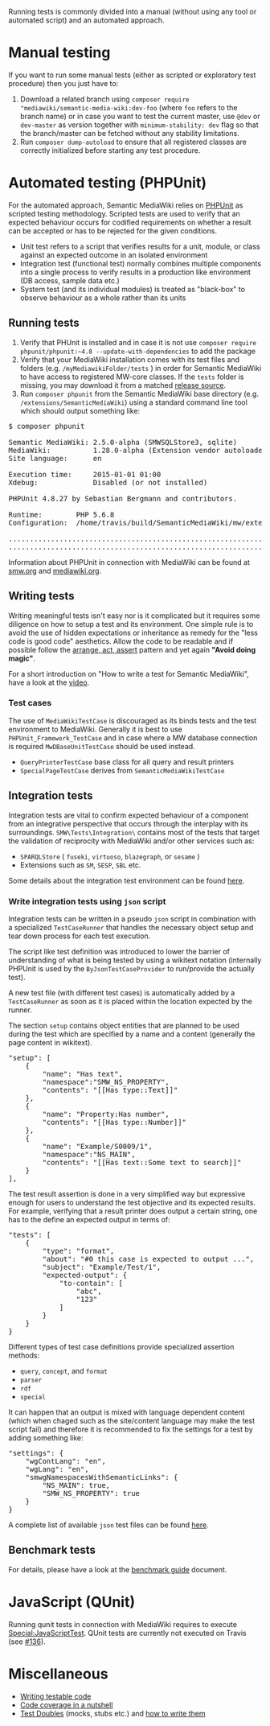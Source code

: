 Running tests is commonly divided into a manual (without using any tool or automated script) and an automated approach.

# Manual testing

If you want to run some manual tests (either as scripted or exploratory test procedure) then you just have to:

1. Download a related branch using `composer require "mediawiki/semantic-media-wiki:dev-foo` (where `foo` refers to the branch name) or in case you want to test the current master, use `@dev` or `dev-master` as version together with `minimum-stability: dev` flag so that the branch/master can be fetched without any stability limitations.
2. Run `composer dump-autoload` to ensure that all registered classes are correctly initialized before starting any test procedure.

# Automated testing (PHPUnit)

For the automated approach, Semantic MediaWiki relies on [PHPUnit][phpunit] as scripted testing methodology. Scripted tests are used to verify that an expected behaviour occurs for codified requirements on whether a result can be accepted or has to be rejected for the given conditions.

- Unit test refers to a script that verifies results for a unit, module, or class against an expected outcome in an isolated environment
- Integration test (functional test) normally combines multiple components into a single process to verify results in a production like environment (DB access, sample data etc.)
- System test (and its individual modules) is treated as "black-box" to observe behaviour as a whole rather than its units

## Running tests

1. Verify that PHUnit is installed and in case it is not use `composer require phpunit/phpunit:~4.8 --update-with-dependencies` to add the package
2. Verify that your MediaWiki installation comes with its test files and folders (e.g. `/myMediawikiFolder/tests` ) in order for Semantic MediaWiki to have access to registered MW-core classes. If the `tests` folder is missing, you may download it from a matched [release source](https://github.com/wikimedia/mediawiki/releases).
3. Run `composer phpunit` from the Semantic MediaWiki base directory (e.g. `/extensions/SemanticMediaWiki`) using a standard command line tool which should output something like:

<pre>
$ composer phpunit

Semantic MediaWiki: 2.5.0-alpha (SMWSQLStore3, sqlite)
MediaWiki:          1.28.0-alpha (Extension vendor autoloader)
Site language:      en

Execution time:     2015-01-01 01:00
Xdebug:             Disabled (or not installed)

PHPUnit 4.8.27 by Sebastian Bergmann and contributors.

Runtime:        PHP 5.6.8
Configuration:	/home/travis/build/SemanticMediaWiki/mw/extensions/SemanticMediaWiki/phpunit.xml.dist

.............................................................   61 / 4069 (  1%)
.............................................................  122 / 4069 (  2%)
</pre>

Information about PHPUnit in connection with MediaWiki can be found at [smw.org][smw] and [mediawiki.org][mw-phpunit-testing].

## Writing tests

Writing meaningful tests isn't easy nor is it complicated but it requires some diligence on how to setup a test and its environment. One simple rule is to avoid the use of hidden expectations or inheritance as remedy for the "less code is good code" aesthetics. Allow the code to be readable and if possible follow the [arrange, act, assert][aaa] pattern and yet again __"Avoid doing magic"__.

For a short introduction on "How to write a test for Semantic MediaWiki", have a look at the [video](https://www.youtube.com/watch?v=v6JRfk5ZmsI).

### Test cases

The use of `MediaWikiTestCase` is discouraged as its binds tests and the test environment to MediaWiki. Generally it is best to use `PHPUnit_Framework_TestCase` and in case where a MW database connection is required `MwDBaseUnitTestCase` should be used instead.

* `QueryPrinterTestCase` base class for all query and result printers
* `SpecialPageTestCase` derives from `SemanticMediaWikiTestCase`

## Integration tests

Integration tests are vital to confirm expected behaviour of a component from an integrative perspective that occurs through the interplay with its surroundings. `SMW\Tests\Integration\` contains most of the tests that target the validation of reciprocity with MediaWiki and/or other services such as:

- `SPARQLStore` ( `fuseki`, `virtuoso`, `blazegraph`, or `sesame` )
- Extensions such as `SM`, `SESP`, `SBL` etc.

Some details about the integration test environment can be found [here](https://github.com/SemanticMediaWiki/SemanticMediaWiki/blob/master/tests/travis/README.md).

### Write integration tests using `json` script

Integration tests can be written in a pseudo `json` script in combination with a
specialized `TestCaseRunner` that handles the necessary object setup and tear
down process for each test execution.

The script like test definition was introduced to lower the barrier of understanding
of what is being tested by using a wikitext notation (internally PHPUnit is used
by the `ByJsonTestCaseProvider` to run/provide the actually test).

A new test file (with different test cases) is automatically added by a `TestCaseRunner`
as soon as it is placed within the location expected by the runner.

The section `setup` contains object entities that are planned to be used during
the test which are specified by a name and a content (generally the page content in wikitext).

<pre>
"setup": [
	{
		"name": "Has text",
		"namespace":"SMW_NS_PROPERTY",
		"contents": "[[Has type::Text]]"
	},
	{
		"name": "Property:Has number",
		"contents": "[[Has type::Number]]"
	},
	{
		"name": "Example/S0009/1",
		"namespace":"NS_MAIN",
		"contents": "[[Has text::Some text to search]]"
	}
],
</pre>

The test result assertion is done in a very simplified way but expressive enough
for users to understand the test objective and its expected results. For example,
verifying that a result printer does output a certain string, one has to the
define an expected output in terms of:

<pre>
"tests": [
	{
		"type": "format",
		"about": "#0 this case is expected to output ...",
		"subject": "Example/Test/1",
		"expected-output": {
			"to-contain": [
				"abc",
				"123"
			]
		}
	}
}
</pre>

Different types of test case definitions provide specialized assertion methods:

* `query`, `concept`, and `format`
* `parser`
* `rdf`
* `special`

It can happen that an output is mixed with language dependent content (which when
chaged such as the site/content language may make the test script fail) and therefore
it is recommended to fix the settings for a  test by adding something like:

<pre>
"settings": {
	"wgContLang": "en",
	"wgLang": "en",
	"smwgNamespacesWithSemanticLinks": {
		"NS_MAIN": true,
		"SMW_NS_PROPERTY": true
	}
}
</pre>

A complete list of available `json` test files can be found [here](https://github.com/SemanticMediaWiki/SemanticMediaWiki/tree/master/tests/phpunit/Integration/ByJsonScript/README.md).

## Benchmark tests

For details, please have a look at the [benchmark guide](phpunit/Benchmark/README.md) document.

# JavaScript (QUnit)

Running qunit tests in connection with MediaWiki requires to execute [Special:JavaScriptTest][mw-qunit-testing]. QUnit tests are currently not executed on Travis (see [#136][issue-136]).

# Miscellaneous
* [Writing testable code](https://semantic-mediawiki.org/wiki/Help:Writing_testable_code)
* [Code coverage in a nutshell](https://semantic-mediawiki.org/wiki/Help:Code_coverage_in_a_nutshell)
* [Test Doubles](http://www.martinfowler.com/bliki/TestDouble.html) (mocks, stubs etc.) and [how to write them](http://phpunit.de/manual/4.1/en/test-doubles.html)

[phpunit]: http://phpunit.de/manual/4.1/en/index.html
[smw]: https://www.semantic-mediawiki.org/wiki/PHPUnit_tests
[mw-phpunit-testing]: https://www.mediawiki.org/wiki/Manual:PHP_unit_testing
[mw-qunit-testing]: https://www.mediawiki.org/wiki/Manual:JavaScript_unit_testing
[issue-136]: https://github.com/SemanticMediaWiki/SemanticMediaWiki/pull/136
[phpunit-fixtures]: http://phpunit.de/manual/current/en/fixtures.html
[aaa]: http://c2.com/cgi/wiki?ArrangeActAssert
